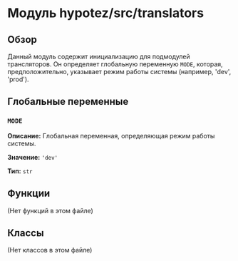 # Модуль hypotez/src/translators

## Обзор

Данный модуль содержит инициализацию для подмодулей трансляторов.  Он определяет глобальную переменную `MODE`, которая, предположительно, указывает режим работы системы (например, 'dev', 'prod').

## Глобальные переменные

### `MODE`

**Описание:** Глобальная переменная, определяющая режим работы системы.

**Значение:** `'dev'`

**Тип:** `str`

## Функции

(Нет функций в этом файле)

## Классы

(Нет классов в этом файле)